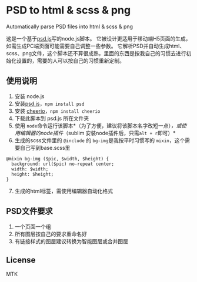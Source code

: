 # PSD to html & scss & png
Automatically parse PSD files into html &amp; scss &amp; png

这是一个基于[psd.js](https://github.com/meltingice/psd.js)写的node.js脚本。
它被设计更适用于移动端H5页面的生成，如需生成PC端页面可能需要自己调整一些参数。
它解析PSD并自动生成html、scss、png文件，这个脚本还不算很成熟，里面的东西是按我自己的习惯去进行初始化设置的，需要的人可以按自己的习惯重新定制。


## 使用说明
1. 安装 node.js
2. 安装[psd.js](https://github.com/meltingice/psd.js)，`npm install psd`
3. 安装 [cheerio](https://github.com/cheeriojs/cheerio)，`npm install cheerio`
4. 下载此脚本到 psd.js 所在文件夹
5. 使用 `node`命令运行该脚本*（为了方便，建议将该脚本名字改短一点）*，或使用编辑器的node插件*（sublim 安装node插件后，只需`alt + r`即可）*
6. 生成的scss文件里的 `@include` 的 `bg-img`是我按平时习惯写的 `mixin`，这个需要自己写到base.scss里
```
@mixin bg-img ($pic, $width, $height) {
  background: url($pic) no-repeat center;
  width: $width;
  height: $height;
}
```
7. 生成的html标签，需使用编辑器自动化格式


## PSD文件要求
1. 一个页面一个组
2. 所有图层按自己的要求重命名好
3. 有链接样式的图层建议转换为智能图层或合并图层


## License
MTK
